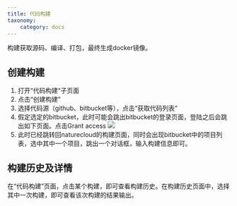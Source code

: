 ```yaml
---
title: 代码构建
taxonomy:
    category: docs
---
```


构建获取源码、编译、打包，最终生成docker镜像。

## 创建构建 ##
1. 打开“代码构建“子页面
2. 点击“创建构建”
3. 选择代码源（github、bitbucket等），点击“获取代码列表”
4. 假定选定的bitbucket，此时可能会跳出bitbucket的登录页面，登陆之后会跳出如下页面。点击Grant access
![](/user/images/own/oauth.png)
5. 此时已经跳转回naturecloud的构建页面，同时会出现bitbucket中的项目列表，选中其中一个项目，跳出一个对话框，输入构建信息即可。

## 构建历史及详情 ##
	
在“代码构建”页面，点击某个构建，即可查看构建历史。在构建历史页面中，选择其中一次构建，即可查看该次构建的结果输出。
